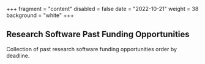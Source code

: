 +++
fragment = "content"
disabled = false
date = "2022-10-21"
weight = 38
background = "white"
+++

## Research Software Past Funding Opportunities

Collection of past research software funding opportunities order by deadline.
